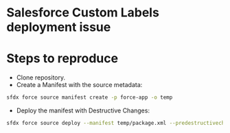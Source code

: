 # Salesforce Custom Labels deployment issue

# Steps to reproduce

* Clone repository.
* Create a Manifest with the source metadata:

```bash
sfdx force source manifest create -p force-app -o temp
```
* Deploy the manifest with Destructive Changes:
```bash
sfdx force source deploy --manifest temp/package.xml --predestructivechanges destructiveChangesPre.xml --postdestructivechanges ackage.xml --predestructivechanges destructiveChangesPre.xml --postdestructivechanges destructiveChangesPost.xml -g -c -u TARGET_ORG_ALIAS
```

